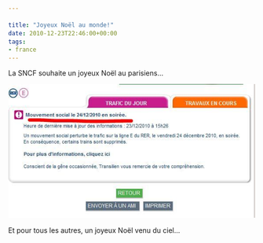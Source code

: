 ```yaml
---

title: "Joyeux Noël au monde!"
date: 2010-12-23T22:46:00+00:00
tags:
- france
---
```


La SNCF souhaite un joyeux Noël au parisiens...

![](assets/media/212915195.jpg.scaled1000.jpg)

Et pour tous les autres, un joyeux Noël venu du ciel...


